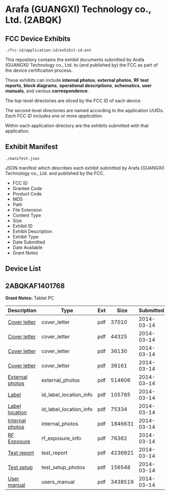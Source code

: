 # Arafa (GUANGXI) Technology co., Ltd. (2ABQK)
## FCC Device Exhibits

```
./fcc-id/application-id/exhibit-id.ext
```

This repository contains the exhibit documents submitted by Arafa (GUANGXI) Technology co., Ltd. to (and published by) the FCC as part of the device certification process.

These exhibits can include **internal photos**, **external photos**, **RF test reports**, **block diagrams**, **operational descriptions**, **schematics**, **user manuals**, and various **correspondence**.

The top-level directories are sliced by the FCC ID of each device.

The second-level directories are named according to the application UUIDs. *Each FCC ID includes one or more application.*

Within each application directory are the exhibits submitted with that application. 

## Exhibit Manifest

```
./manifest.json
```

JSON manifest which describes each exhibit submitted by Arafa (GUANGXI) Technology co., Ltd. and published by the FCC.

- FCC ID
- Grantee Code
- Product Code
- MD5
- Path
- File Extension
- Content Type
- Size
- Exhibit ID
- Exhibit Description
- Exhibit Type
- Date Submitted
- Date Available
- Grant Notes

## Device List
## 2ABQKAF1401768
**Grant Notes:** Tablet PC

| Description | Type | Ext | Size | Submitted | Available |
| ----------- | ---- | --- | ---- | --------- | --------- |
| [Cover letter](2ABQKAF1401768/9956e0b0e20252009d92cb02eb7640ac/2215843.pdf) | cover_letter | pdf | 37010 | 2014-03-14 | 2014-03-14 |
| [Cover letter](2ABQKAF1401768/9956e0b0e20252009d92cb02eb7640ac/2215844.pdf) | cover_letter | pdf | 44325 | 2014-03-14 | 2014-03-14 |
| [Cover letter](2ABQKAF1401768/9956e0b0e20252009d92cb02eb7640ac/2215845.pdf) | cover_letter | pdf | 36130 | 2014-03-14 | 2014-03-14 |
| [Cover letter](2ABQKAF1401768/9956e0b0e20252009d92cb02eb7640ac/2215846.pdf) | cover_letter | pdf | 36161 | 2014-03-14 | 2014-03-14 |
| [External photos](2ABQKAF1401768/9956e0b0e20252009d92cb02eb7640ac/2215847.pdf) | external_photos | pdf | 514606 | 2014-03-14 | 2014-03-14 |
| [Label](2ABQKAF1401768/9956e0b0e20252009d92cb02eb7640ac/2215848.pdf) | id_label_location_info | pdf | 105785 | 2014-03-14 | 2014-03-14 |
| [Label location](2ABQKAF1401768/9956e0b0e20252009d92cb02eb7640ac/2215849.pdf) | id_label_location_info | pdf | 75334 | 2014-03-14 | 2014-03-14 |
| [Internal photos](2ABQKAF1401768/9956e0b0e20252009d92cb02eb7640ac/2215850.pdf) | internal_photos | pdf | 1846631 | 2014-03-14 | 2014-03-14 |
| [RF Exposure](2ABQKAF1401768/9956e0b0e20252009d92cb02eb7640ac/2215852.pdf) | rf_exposure_info | pdf | 76362 | 2014-03-14 | 2014-03-14 |
| [Test report](2ABQKAF1401768/9956e0b0e20252009d92cb02eb7640ac/2215855.pdf) | test_report | pdf | 4236921 | 2014-03-14 | 2014-03-14 |
| [Test setup](2ABQKAF1401768/9956e0b0e20252009d92cb02eb7640ac/2215856.pdf) | test_setup_photos | pdf | 156548 | 2014-03-14 | 2014-03-14 |
| [User manual](2ABQKAF1401768/9956e0b0e20252009d92cb02eb7640ac/2215857.pdf) | users_manual | pdf | 3438519 | 2014-03-14 | 2014-03-14 |
